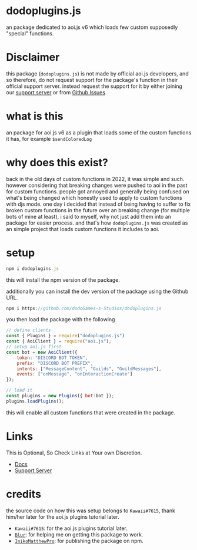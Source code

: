 # dodoplugins.js
an package dedicated to aoi.js v6 which loads few custom supposedly "special" functions.
# Disclaimer
this package (`dodoplugins.js`) is not made by official aoi.js developers, and so therefore, do not request support for the package's function in their official support server. instead request the support for it by either joining our [support server](https://discord.gg/pFwKjAaZvj) or from [Github Issues](https://github.com/dodoGames-s-Studios/dodoplugins.js/issues/new/choose).
# what is this
an package for aoi.js v6 as a plugin that loads some of the custom functions it has, for example `$sendColoredLog`
# why does this exist?
back in the old days of custom functions in 2022, it was simple and such. however considering that breaking changes were pushed to aoi in the past for custom functions. people got annoyed and generally being confused on what's being changed which honestly used to apply to custom functions with djs mode. one day i decided that instead of being having to suffer to fix broken custom functions in the future over an breaking change (for multiple bots of mine at least), i said to myself, why not just add them into an package for easier process. and that's how `dodoplugins.js` was created as an simple project that loads custom functions it includes to aoi.

# setup
```js
npm i dodoplugins.js
```
this will install the npm version of the package.

additionally you can install the dev version of the package using the Github URL.
```js
npm i https://github.com/dodoGames-s-Studios/dodoplugins.js
```

you then load the package with the following
```js
// define clients
const { Plugins } = require("dodoplugins.js")
const { AoiClient } = require("aoi.js");
// setup aoi.js first
const bot = new AoiClient({
    token: "DISCORD BOT TOKEN",
    prefix: "DISCORD BOT PREFIX",
    intents: ["MessageContent", "Guilds", "GuildMessages"],
    events: ["onMessage", "onInteractionCreate"]
});

// load it
const plugins = new Plugins({ bot:bot }); 
plugins.loadPlugins(); 
```
this will enable all custom functions that were created in the package.
# Links
This is Optional, So Check Links at Your own Discretion.
* [Docs](https://dodogames.gitbook.io/dodoplugins.js)
* [Support Server](https://discord.gg/pFwKjAaZvj)

# credits
the source code on how this was setup belongs to `Kawaii#7615`, thank him/her later for the aoi.js plugins tutorial later.
* `Kawaii#7615`: for the aoi.js plugins tutorial later.
* [`Blur`](https://github.com/Bumblebee-3): for helping me on getting this package to work.
* [`InikoMatthewPro`](https://github.com/InikoMatthewPro): for publishing the package on npm.

